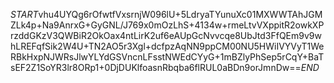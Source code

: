 $START$vhu4UYQg6rOfwtfVxsrnjW096lU+5LdryaTYunuXc01MXWWTAhJGMZLk4p+Na9AnrxG+GyGNL/J769x0mOzLhS+4134w+rmeLtvVXppitR2owkXPrzddGKzV3QWBiR2OkOax4ntLirK2uf6eAUpGcNvvcqe8UbJtd3FfQEm9v9whLREFqfSik2W4U+TN2AO5r3Xgl+dcfpzAqNN9ppCM00NU5HWiIVYVyT1WeRBkHxpNJWRsJlwYLYdGSVncnLFsstNWEdCYyG+1mBZlyPhSep5rCqY+BaTsEF2Z1SoYR3lr8ORp1+0DjDUKlfoasnRbqba6flRUL0aBDn9orJmnDw==$END$